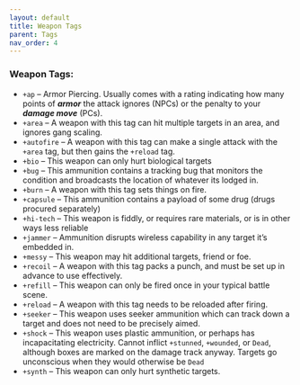```yaml
---
layout: default
title: Weapon Tags
parent: Tags
nav_order: 4
---
```


### **Weapon Tags:**

- `+ap` – Armor Piercing. Usually comes with a rating indicating how many points of **_armor_** the attack ignores (NPCs) or the penalty to your **_damage move_** (PCs).
- `+area` – A weapon with this tag can hit multiple targets in an area, and ignores gang scaling.
- `+autofire` – A weapon with this tag can make a single attack with the `+area` tag, but then gains the `+reload` tag.
- `+bio` – This weapon can only hurt biological targets
- `+bug` – This ammunition contains a tracking bug that monitors the condition and broadcasts the location of whatever its lodged in.
- `+burn` – A weapon with this tag sets things on fire.
- `+capsule` – This ammunition contains a payload of some drug (drugs procured separately)
- `+hi-tech` – This weapon is fiddly, or requires rare materials, or is in other ways less reliable
- `+jammer` – Ammunition disrupts wireless capability in any target it’s embedded in.
- `+messy` – This weapon may hit additional targets, friend or foe.
- `+recoil` – A weapon with this tag packs a punch, and must be set up in advance to use effectively.
- `+refill` – This weapon can only be fired once in your typical battle scene.
- `+reload` – A weapon with this tag needs to be reloaded after firing.
- `+seeker` – This weapon uses seeker ammunition which can track down a target and does not need to be precisely aimed.
- `+shock` – This weapon uses plastic ammunition, or perhaps has incapacitating electricity. Cannot inflict `+stunned`, `+wounded`, or `Dead`, although boxes are marked on the damage track anyway. Targets go unconscious when they would otherwise be `Dead`
- `+synth` – This weapon can only hurt synthetic targets.
